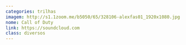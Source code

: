 ```yaml
---
categories: trilhas
imagem: http://s1.1zoom.me/b5050/65/328106-alexfas01_1920x1080.jpg
nome: Call of Duty
link: https://soundcloud.com
class: diversos
---
```


